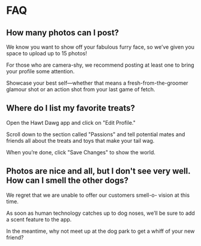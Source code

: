 # FAQ


## How many photos can I post?


We know you want to show off your fabulous furry face, so we’ve given you space to upload up to 15 photos!

For those who are camera-shy, we recommend posting at least one to bring your profile some attention.

Showcase your best self—whether that means a fresh-from-the-groomer glamour shot or an action shot from your last game of 
fetch.


## Where do I list my favorite treats?


Open the Hawt Dawg app and click on "Edit Profile." 

Scroll down to the section called "Passions" and tell potential mates and friends 
all about the treats and toys that make your tail wag.

When you’re done, click "Save Changes" to show the world.


## Photos are nice and all, but I don't see very well. How can I smell the other dogs?


We regret that we are unable to offer our customers smell-o- vision at this time.

As soon as human technology catches up to dog noses, we’ll be sure to add a scent feature to the app.

In the meantime, why not meet up at the dog park to get a whiff of your new friend?
